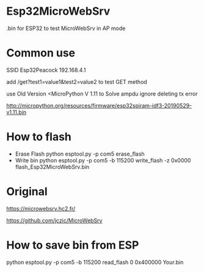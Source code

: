 # Esp32MicroWebSrv

.bin for ESP32 to test MicroWebSrv in AP mode 

# Common use

SSID Esp32Peacock
192.168.4.1

add /get?test1=value1&test2=value2 to test GET method

use Old Version <MicroPython V 1.11 to Solve ampdu ignore deleting tx error

http://micropython.org/resources/firmware/esp32spiram-idf3-20190529-v1.11.bin

# How to flash
- Erase Flash
python esptool.py -p com5 erase_flash
- Write bin
python esptool.py -p com5 -b 115200 write_flash -z  0x0000 flash_Esp32MicroWebSrv.bin

# Original

https://microwebsrv.hc2.fr/

https://github.com/jczic/MicroWebSrv


# How to save bin from ESP
python esptool.py -p com5 -b 115200 read_flash 0 0x400000 Your.bin



